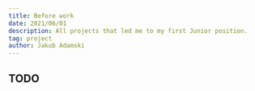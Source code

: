 ```yaml
---
title: Before work
date: 2021/06/01
description: All projects that led me to my first Junior position.
tag: project
author: Jakub Adamski
---
```


## TODO
